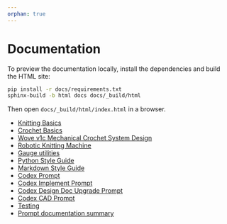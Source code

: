 ```yaml
---
orphan: true
---
```


# Documentation

To preview the documentation locally, install the dependencies and build the HTML site:

```bash
pip install -r docs/requirements.txt
sphinx-build -b html docs docs/_build/html
```

Then open `docs/_build/html/index.html` in a browser.

- [Knitting Basics](knitting-basics.md)
- [Crochet Basics](crochet-basics.md)
- [Wove v1c Mechanical Crochet System Design](wove-v1c-design.md)
- [Robotic Knitting Machine](robotic-knitting-machine.md)
- [Gauge utilities](gauge.md)
- [Python Style Guide](styleguides/python.md)
- [Markdown Style Guide](styleguides/markdown.md)
- [Codex Prompt](prompts/codex/automation.md)
- [Codex Implement Prompt](prompts/codex/implement.md)
- [Codex Design Doc Upgrade Prompt](prompts/codex/design-doc-upgrade.md)
- [Codex CAD Prompt](prompts/codex/cad.md)
- [Testing](testing.md)
- [Prompt documentation summary](prompt-docs-summary.md)
